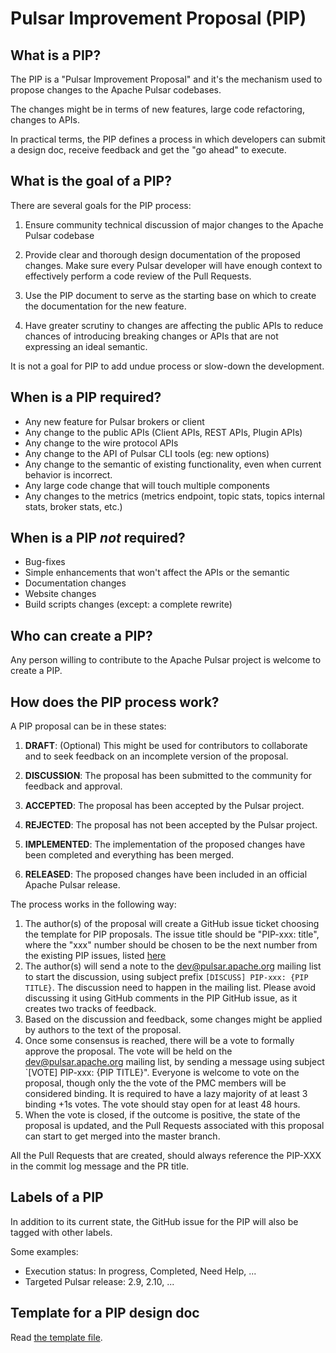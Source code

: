 # Pulsar Improvement Proposal (PIP)

## What is a PIP?

The PIP is a "Pulsar Improvement Proposal" and it's the mechanism used to
propose changes to the Apache Pulsar codebases.

The changes might be in terms of new features, large code refactoring, changes
to APIs.

In practical terms, the PIP defines a process in which developers can submit
a design doc, receive feedback and get the "go ahead" to execute.

## What is the goal of a PIP?

There are several goals for the PIP process:

1. Ensure community technical discussion of major changes to the Apache Pulsar
   codebase

2. Provide clear and thorough design documentation of the proposed changes.
   Make sure every Pulsar developer will have enough context to effectively
   perform a code review of the Pull Requests.

3. Use the PIP document to serve as the starting base on which to create the
   documentation for the new feature.

4. Have greater scrutiny to changes are affecting the public APIs to reduce
   chances of introducing breaking changes or APIs that are not expressing
   an ideal semantic.


It is not a goal for PIP to add undue process or slow-down the development.

## When is a PIP required?

* Any new feature for Pulsar brokers or client
* Any change to the public APIs (Client APIs, REST APIs, Plugin APIs)
* Any change to the wire protocol APIs
* Any change to the API of Pulsar CLI tools (eg: new options)
* Any change to the semantic of existing functionality, even when current
  behavior is incorrect.
* Any large code change that will touch multiple components
* Any changes to the metrics (metrics endpoint, topic stats, topics internal stats, broker stats, etc.)

## When is a PIP *not* required?

* Bug-fixes
* Simple enhancements that won't affect the APIs or the semantic
* Documentation changes
* Website changes
* Build scripts changes (except: a complete rewrite)

## Who can create a PIP?

Any person willing to contribute to the Apache Pulsar project is welcome to
create a PIP.

## How does the PIP process work?

A PIP proposal can be in these states:
1. **DRAFT**: (Optional) This might be used for contributors to collaborate and
   to seek feedback on an incomplete version of the proposal.

2. **DISCUSSION**: The proposal has been submitted to the community for
   feedback and approval.

3. **ACCEPTED**: The proposal has been accepted by the Pulsar project.

4. **REJECTED**: The proposal has not been accepted by the Pulsar project.

5. **IMPLEMENTED**: The implementation of the proposed changes have been
   completed and everything has been merged.

5. **RELEASED**: The proposed changes have been included in an official
   Apache Pulsar release.

The process works in the following way:

1. The author(s) of the proposal will create a GitHub issue ticket choosing the
   template for PIP proposals. The issue title should be "PIP-xxx: title", where
   the "xxx" number should be chosen to be the next number from the existing PIP 
   issues, listed [here](https://github.com/apache/pulsar/issues?q=is%3Aissue+label%3APIP+)
2. The author(s) will send a note to the dev@pulsar.apache.org mailing list
   to start the discussion, using subject prefix `[DISCUSS] PIP-xxx: {PIP TITLE}`. The discussion
   need to happen in the mailing list. Please avoid discussing it using
   GitHub comments in the PIP GitHub issue, as it creates two tracks 
   of feedback.
3. Based on the discussion and feedback, some changes might be applied by
   authors to the text of the proposal.
4. Once some consensus is reached, there will be a vote to formally approve
   the proposal.
   The vote will be held on the dev@pulsar.apache.org mailing list, by
   sending a message using subject `[VOTE] PIP-xxx: {PIP TITLE}".
   Everyone is welcome to vote on the proposal, though only the the vote of the PMC 
   members will be considered binding.
   It is required to have a lazy majority of at least 3 binding +1s votes.
   The vote should stay open for at least 48 hours.
5. When the vote is closed, if the outcome is positive, the state of the
   proposal is updated, and the Pull Requests associated with this proposal can
   start to get merged into the master branch.

All the Pull Requests that are created, should always reference the
PIP-XXX in the
commit log message and the PR title.

## Labels of a PIP

In addition to its current state, the GitHub issue for the PIP will also be
tagged with other labels.

Some examples:
* Execution status: In progress, Completed, Need Help, ...
* Targeted Pulsar release: 2.9, 2.10, ...


## Template for a PIP design doc

Read [the template file](/.github/ISSUE_TEMPLATE/pip.md).

